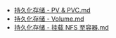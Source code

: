 - [持久化存储 - PV & PVC.md](持久化存储%20-%20PV%20&%20PVC.md)
- [持久化存储 - Volume.md](持久化存储%20-%20Volume.md)
- [持久化存储 - 挂载 NFS 至容器.md](持久化存储%20-%20挂载%20NFS%20至容器.md)
